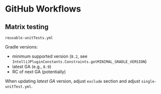 # GitHub Workflows

## Matrix testing

`reusable-unitTests.yml`

Gradle versions:

- minimum supported version (`8.2`, see `IntelliJPluginConstants.Constraints.getMINIMAL_GRADLE_VERSION`)
- latest GA (e.g., `8.9`)
- RC of next GA (potentially)

When updating _latest GA_ version, adjust `exclude` section 
and adjust `single-unitTest.yml`.
